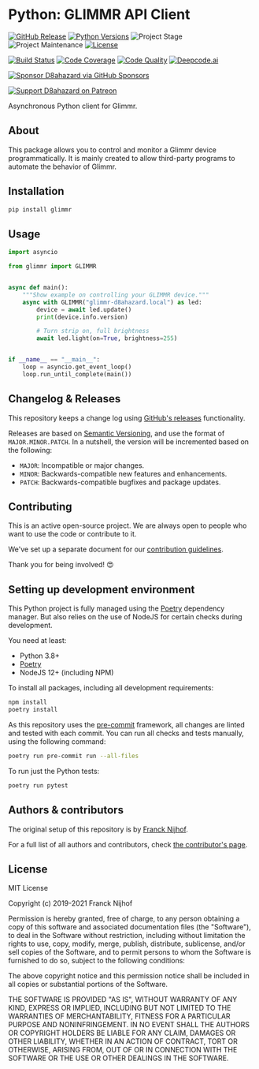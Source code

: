 # Python: GLIMMR API Client

[![GitHub Release][releases-shield]][releases]
[![Python Versions][python-versions-shield]][pypi]
![Project Stage][project-stage-shield]
![Project Maintenance][maintenance-shield]
[![License][license-shield]](LICENSE.md)

[![Build Status][build-shield]][build]
[![Code Coverage][codecov-shield]][codecov]
[![Code Quality][code-quality-shield]][code-quality]
[![Deepcode.ai][deepcode-shield]][deepcode]

[![Sponsor D8ahazard via GitHub Sponsors][github-sponsors-shield]][github-sponsors]

[![Support D8ahazard on Patreon][patreon-shield]][patreon]

Asynchronous Python client for Glimmr.

## About

This package allows you to control and monitor a Glimmr device
programmatically. It is mainly created to allow third-party programs to automate
the behavior of Glimmr.

## Installation

```bash
pip install glimmr
```

## Usage

```python
import asyncio

from glimmr import GLIMMR


async def main():
    """Show example on controlling your GLIMMR device."""
    async with GLIMMR("glimmr-d8ahazard.local") as led:
        device = await led.update()
        print(device.info.version)

        # Turn strip on, full brightness
        await led.light(on=True, brightness=255)


if __name__ == "__main__":
    loop = asyncio.get_event_loop()
    loop.run_until_complete(main())
```

## Changelog & Releases

This repository keeps a change log using [GitHub's releases][releases]
functionality.

Releases are based on [Semantic Versioning][semver], and use the format
of `MAJOR.MINOR.PATCH`. In a nutshell, the version will be incremented
based on the following:

- `MAJOR`: Incompatible or major changes.
- `MINOR`: Backwards-compatible new features and enhancements.
- `PATCH`: Backwards-compatible bugfixes and package updates.

## Contributing

This is an active open-source project. We are always open to people who want to
use the code or contribute to it.

We've set up a separate document for our
[contribution guidelines](CONTRIBUTING.md).

Thank you for being involved! :heart_eyes:

## Setting up development environment

This Python project is fully managed using the [Poetry][poetry] dependency
manager. But also relies on the use of NodeJS for certain checks during
development.

You need at least:

- Python 3.8+
- [Poetry][poetry-install]
- NodeJS 12+ (including NPM)

To install all packages, including all development requirements:

```bash
npm install
poetry install
```

As this repository uses the [pre-commit][pre-commit] framework, all changes
are linted and tested with each commit. You can run all checks and tests
manually, using the following command:

```bash
poetry run pre-commit run --all-files
```

To run just the Python tests:

```bash
poetry run pytest
```

## Authors & contributors

The original setup of this repository is by [Franck Nijhof][d8ahazard].

For a full list of all authors and contributors,
check [the contributor's page][contributors].

## License

MIT License

Copyright (c) 2019-2021 Franck Nijhof

Permission is hereby granted, free of charge, to any person obtaining a copy
of this software and associated documentation files (the "Software"), to deal
in the Software without restriction, including without limitation the rights
to use, copy, modify, merge, publish, distribute, sublicense, and/or sell
copies of the Software, and to permit persons to whom the Software is
furnished to do so, subject to the following conditions:

The above copyright notice and this permission notice shall be included in all
copies or substantial portions of the Software.

THE SOFTWARE IS PROVIDED "AS IS", WITHOUT WARRANTY OF ANY KIND, EXPRESS OR
IMPLIED, INCLUDING BUT NOT LIMITED TO THE WARRANTIES OF MERCHANTABILITY,
FITNESS FOR A PARTICULAR PURPOSE AND NONINFRINGEMENT. IN NO EVENT SHALL THE
AUTHORS OR COPYRIGHT HOLDERS BE LIABLE FOR ANY CLAIM, DAMAGES OR OTHER
LIABILITY, WHETHER IN AN ACTION OF CONTRACT, TORT OR OTHERWISE, ARISING FROM,
OUT OF OR IN CONNECTION WITH THE SOFTWARE OR THE USE OR OTHER DEALINGS IN THE
SOFTWARE.

[build-shield]: https://github.com/d8ahazard/python-glimmr/actions/workflows/tests.yaml/badge.svg
[build]: https://github.com/d8ahazard/python-glimmr/actions/workflows/tests.yaml
[code-quality-shield]: https://img.shields.io/lgtm/grade/python/g/d8ahazard/python-glimmr.svg?logo=lgtm&logoWidth=18
[code-quality]: https://lgtm.com/projects/g/d8ahazard/python-glimmr/context:python
[codecov-shield]: https://codecov.io/gh/d8ahazard/python-glimmr/branch/master/graph/badge.svg
[codecov]: https://codecov.io/gh/d8ahazard/python-glimmr
[contributors]: https://github.com/d8ahazard/python-glimmr/graphs/contributors
[deepcode-shield]: https://www.deepcode.ai/api/gh/badge?key=eyJhbGciOiJIUzI1NiIsInR5cCI6IkpXVCJ9.eyJwbGF0Zm9ybTEiOiJnaCIsIm93bmVyMSI6ImZyZW5jayIsInJlcG8xIjoicHl0aG9uLWVsZ2F0byIsImluY2x1ZGVMaW50IjpmYWxzZSwiYXV0aG9ySWQiOjI4MDU1LCJpYXQiOjE2MTUxODgzODh9.hJsD6PTw8K8bnTmHUzroQi7XkXRi46bdt-oMqx2zXj0
[deepcode]: https://www.deepcode.ai/app/gh/d8ahazard/python-glimmr/_/dashboard?utm_content=gh%2Fd8ahazard%2Fpython-glimmr
[d8ahazard]: https://github.com/d8ahazard
[github-sponsors-shield]: https://d8ahazard.dev/wp-content/uploads/2019/12/github_sponsor.png
[github-sponsors]: https://github.com/sponsors/d8ahazard
[license-shield]: https://img.shields.io/github/license/d8ahazard/python-glimmr.svg
[maintenance-shield]: https://img.shields.io/maintenance/yes/2021.svg
[patreon-shield]: https://d8ahazard.dev/wp-content/uploads/2019/12/patreon.png
[patreon]: https://www.patreon.com/d8ahazard
[poetry-install]: https://python-poetry.org/docs/#installation
[poetry]: https://python-poetry.org
[pre-commit]: https://pre-commit.com/
[project-stage-shield]: https://img.shields.io/badge/project%20stage-experimental-yellow.svg
[pypi]: https://pypi.org/project/glimmr/
[python-versions-shield]: https://img.shields.io/pypi/pyversions/glimmr
[releases-shield]: https://img.shields.io/github/release/d8ahazard/python-glimmr.svg
[releases]: https://github.com/d8ahazard/python-glimmr/releases
[semver]: http://semver.org/spec/v2.0.0.html
